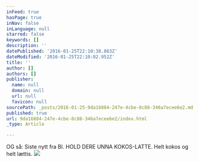 ```yaml
---
inFeed: true
hasPage: true
inNav: false
inLanguage: null
starred: false
keywords: []
description: ''
datePublished: '2016-01-25T22:10:38.863Z'
dateModified: '2016-01-25T22:10:02.952Z'
title: ''
author: []
authors: []
publisher:
  name: null
  domain: null
  url: null
  favicon: null
sourcePath: _posts/2016-01-25-9da16884-247e-4cbe-8c88-346a7ecee6e2.md
published: true
url: 9da16884-247e-4cbe-8c88-346a7ecee6e2/index.html
_type: Article

---
```

OG så: Siste nytt fra BI. HOLD DERE UNNA KOKOS-LATTE. Helt kokos og helt lættis. ![](https://the-grid-user-content.s3-us-west-2.amazonaws.com/c3e37a64-88bd-4e80-bb7f-f636406e2a9b.jpg)